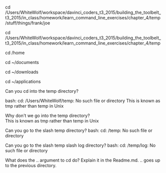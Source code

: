 

cd /Users/WhiteWolf/workspace/davinci_coders_t3_2015/building_the_toolbelt_t3_2015/in_class/homework/learn_command_line_exercises/chapter_4/temp/stuff/things/frank/joe


cd /Users/WhiteWolf/workspace/davinci_coders_t3_2015/building_the_toolbelt_t3_2015/in_class/homework/learn_command_line_exercises/chapter_4/temp

cd /home

cd ~/documents

cd ~/downloads

cd ~/applications

Can you cd into the temp directory?

bash: cd: /Users/WhiteWolf/temp: No such file or directory
This is known as tmp rather than temp in Unix

Why don't we go into the temp directory?  
This is known as tmp rather than temp in Unix

Can you go to the slash temp directory?
bash: cd: /temp: No such file or directory

Can you go to the slash temp slash log directory?
bash: cd: /temp/log: No such file or directory

What does the .. argument to cd do? Explain it in the Readme.md.
.. goes up to the previous directory.






